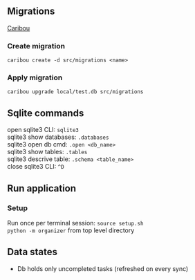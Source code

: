 ## Migrations
[Caribou](https://github.com/clutchski/caribou?tab=readme-ov-file#caribou-sqlite-migrations)
### Create migration
`caribou create -d src/migrations <name>`
### Apply migration
`caribou upgrade local/test.db src/migrations`
## Sqlite commands
open sqlite3 CLI: `sqlite3`\
sqlite3 show databases: `.databases`\
sqlite3 open db cmd: `.open <db_name>`\
sqlite3 show tables: `.tables`\
sqlite3 descrive table: `.schema <table_name>`\
close sqlite3 CLI: `^D`
## Run application
### Setup
Run once per terminal session: `source setup.sh`\
`python -m organizer` from top level directory
## Data states
- Db holds only uncompleted tasks (refreshed on every sync)